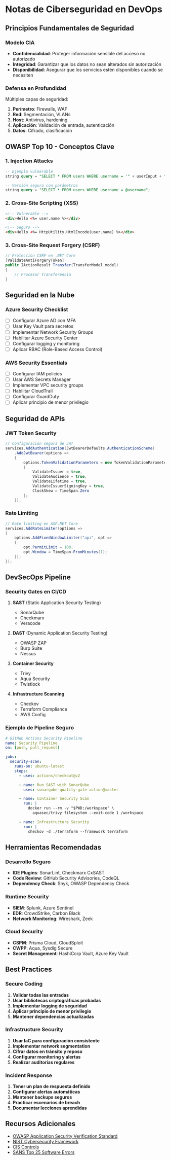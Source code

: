 # Notas de Ciberseguridad en DevOps

## Principios Fundamentales de Seguridad

### Modelo CIA
- **Confidencialidad**: Proteger información sensible del acceso no autorizado
- **Integridad**: Garantizar que los datos no sean alterados sin autorización
- **Disponibilidad**: Asegurar que los servicios estén disponibles cuando se necesiten

### Defensa en Profundidad
Múltiples capas de seguridad:
1. **Perímetro**: Firewalls, WAF
2. **Red**: Segmentación, VLANs
3. **Host**: Antivirus, hardening
4. **Aplicación**: Validación de entrada, autenticación
5. **Datos**: Cifrado, clasificación

## OWASP Top 10 - Conceptos Clave

### 1. Injection Attacks
```sql
-- Ejemplo vulnerable
string query = "SELECT * FROM users WHERE username = '" + userInput + "'";

-- Versión segura con parámetros
string query = "SELECT * FROM users WHERE username = @username";
```

### 2. Cross-Site Scripting (XSS)
```html
<!-- Vulnerable -->
<div>Hello <%= user.name %></div>

<!-- Seguro -->
<div>Hello <%= HttpUtility.HtmlEncode(user.name) %></div>
```

### 3. Cross-Site Request Forgery (CSRF)
```csharp
// Protección CSRF en .NET Core
[ValidateAntiForgeryToken]
public IActionResult Transfer(TransferModel model)
{
    // Procesar transferencia
}
```

## Seguridad en la Nube

### Azure Security Checklist
- [ ] Configurar Azure AD con MFA
- [ ] Usar Key Vault para secretos
- [ ] Implementar Network Security Groups
- [ ] Habilitar Azure Security Center
- [ ] Configurar logging y monitoring
- [ ] Aplicar RBAC (Role-Based Access Control)

### AWS Security Essentials
- [ ] Configurar IAM policies
- [ ] Usar AWS Secrets Manager
- [ ] Implementar VPC security groups
- [ ] Habilitar CloudTrail
- [ ] Configurar GuardDuty
- [ ] Aplicar principio de menor privilegio

## Seguridad de APIs

### JWT Token Security
```csharp
// Configuración segura de JWT
services.AddAuthentication(JwtBearerDefaults.AuthenticationScheme)
    .AddJwtBearer(options =>
    {
        options.TokenValidationParameters = new TokenValidationParameters
        {
            ValidateIssuer = true,
            ValidateAudience = true,
            ValidateLifetime = true,
            ValidateIssuerSigningKey = true,
            ClockSkew = TimeSpan.Zero
        };
    });
```

### Rate Limiting
```csharp
// Rate limiting en ASP.NET Core
services.AddRateLimiter(options =>
{
    options.AddFixedWindowLimiter("api", opt =>
    {
        opt.PermitLimit = 100;
        opt.Window = TimeSpan.FromMinutes(1);
    });
});
```

## DevSecOps Pipeline

### Security Gates en CI/CD
1. **SAST** (Static Application Security Testing)
   - SonarQube
   - Checkmarx
   - Veracode

2. **DAST** (Dynamic Application Security Testing)
   - OWASP ZAP
   - Burp Suite
   - Nessus

3. **Container Security**
   - Trivy
   - Aqua Security
   - Twistlock

4. **Infrastructure Scanning**
   - Checkov
   - Terraform Compliance
   - AWS Config

### Ejemplo de Pipeline Seguro
```yaml
# GitHub Actions Security Pipeline
name: Security Pipeline
on: [push, pull_request]

jobs:
  security-scan:
    runs-on: ubuntu-latest
    steps:
      - uses: actions/checkout@v2

      - name: Run SAST with SonarQube
        uses: sonarqube-quality-gate-action@master

      - name: Container Security Scan
        run: |
          docker run --rm -v "$PWD:/workspace" \
            aquasec/trivy filesystem --exit-code 1 /workspace

      - name: Infrastructure Security
        run: |
          checkov -d ./terraform --framework terraform
```

## Herramientas Recomendadas

### Desarrollo Seguro
- **IDE Plugins**: SonarLint, Checkmarx CxSAST
- **Code Review**: GitHub Security Advisories, CodeQL
- **Dependency Check**: Snyk, OWASP Dependency Check

### Runtime Security
- **SIEM**: Splunk, Azure Sentinel
- **EDR**: CrowdStrike, Carbon Black
- **Network Monitoring**: Wireshark, Zeek

### Cloud Security
- **CSPM**: Prisma Cloud, CloudSploit
- **CWPP**: Aqua, Sysdig Secure
- **Secret Management**: HashiCorp Vault, Azure Key Vault

## Best Practices

### Secure Coding
1. **Validar todas las entradas**
2. **Usar bibliotecas criptográficas probadas**
3. **Implementar logging de seguridad**
4. **Aplicar principio de menor privilegio**
5. **Mantener dependencias actualizadas**

### Infrastructure Security
1. **Usar IaC para configuración consistente**
2. **Implementar network segmentation**
3. **Cifrar datos en tránsito y reposo**
4. **Configurar monitoring y alertas**
5. **Realizar auditorías regulares**

### Incident Response
1. **Tener un plan de respuesta definido**
2. **Configurar alertas automáticas**
3. **Mantener backups seguros**
4. **Practicar escenarios de breach**
5. **Documentar lecciones aprendidas**

## Recursos Adicionales

- [OWASP Application Security Verification Standard](https://owasp.org/www-project-application-security-verification-standard/)
- [NIST Cybersecurity Framework](https://www.nist.gov/cyberframework)
- [CIS Controls](https://www.cisecurity.org/controls/)
- [SANS Top 25 Software Errors](https://www.sans.org/top25-software-errors/)
